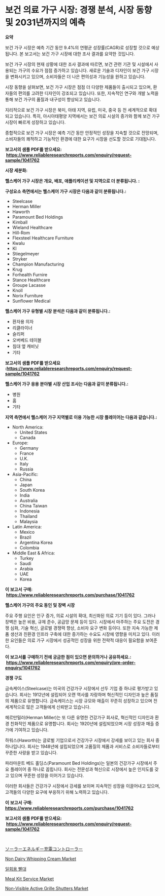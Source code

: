 <p><h1>보건 의료 가구 시장: 경쟁 분석, 시장 동향 및 2031년까지의 예측</h1></p><p><strong>요약</strong></p>
<p><p>보건 가구 시장은 예측 기간 동안 9.4%의 연평균 성장률(CAGR)로 성장할 것으로 예상됩니다. 본 보고서는 보건 가구 시장에 대한 조사 결과를 요약한 것입니다.</p><p>보건 가구 시장의 현재 상황에 대한 조사 결과에 따르면, 보건 관련 기관 및 시설에서 사용되는 가구의 수요가 점점 증가하고 있습니다. 새로운 기술과 디자인이 보건 가구 시장을 변화시키고 있으며, 소비자들은 더 나은 편의성과 기능성을 원하고 있습니다.</p><p>시장 동향을 살펴보면, 보건 가구 시장은 점점 더 다양한 제품들이 출시되고 있으며, 환자들의 편의를 고려한 디자인이 강조되고 있습니다. 또한, 지속적인 연구와 개발 노력을 통해 보건 가구의 품질과 내구성이 향상되고 있습니다.</p><p>지리적으로 보건 가구 시장은 북미, 아태 지역, 유럽, 미국, 중국 등 전 세계적으로 확대되고 있습니다. 특히, 아시아태평양 지역에서는 보건 의료 시설의 증가와 함께 보건 가구 시장이 빠르게 성장하고 있습니다.</p><p>종합적으로 보건 가구 시장은 예측 기간 동안 안정적인 성장을 지속할 것으로 전망되며, 소비자들의 쾌적하고 기능적인 환경에 대한 요구가 시장을 선도할 것으로 기대됩니다.</p></p>
<p><strong>보고서의 샘플 PDF를 받으세요: &nbsp;<a href="https://www.reliableresearchreports.com/enquiry/request-sample/1041762">https://www.reliableresearchreports.com/enquiry/request-sample/1041762</a></strong></p>
<p><strong>시장 세분화:</strong></p>
<p><strong> 헬스케어 가구 시장은 개요, 배포, 애플리케이션 및 지역으로 더 분류됩니다. :</strong></p>
<p><strong>구성요소 측면에서는 헬스케어 가구 시장은 다음과 같이 분류됩니다.:</strong></p>
<p><ul><li>Steelcase</li><li>Herman Miller</li><li>Haworth</li><li>Paramount Bed Holdings</li><li>Kimball</li><li>Wieland Healthcare</li><li>Hill-Rom</li><li>Flexsteel Healthcare Furniture</li><li>Kwalu</li><li>KI</li><li>Stiegelmeyer</li><li>Stryker</li><li>Champion Manufacturing</li><li>Krug</li><li>Forhealth Furnire</li><li>Stance Healthcare</li><li>Groupe Lacasse</li><li>Knoll</li><li>Norix Furniture</li><li>Sunflower Medical</li></ul></p>
<p><strong> 헬스케어 가구 유형별 시장 분석은 다음과 같이 분류됩니다.:</strong></p>
<p><ul><li>환자용 의자</li><li>리클라이너</li><li>슬리퍼</li><li>오버베드 테이블</li><li>침대 옆 캐비닛</li><li>기타</li></ul></p>
<p><strong>보고서의 샘플 PDF를 받으세요 :<a href="https://www.reliableresearchreports.com/enquiry/request-sample/1041762">https://www.reliableresearchreports.com/enquiry/request-sample/1041762</a></strong></p>
<p><strong> 헬스케어 가구 응용 분야별 시장 산업 조사는 다음과 같이 분류됩니다.:</strong></p>
<p><ul><li>병원</li><li>홈</li><li>기타</li></ul></p>
<p><strong>지역 측면에서 헬스케어 가구 지역별로 이용 가능한 시장 플레이어는 다음과 같습니다.:</strong></p>
<p><ul>
    <li>
        North America:
        <ul>
            <li>United States</li>
            <li>Canada</li>
        </ul>
    </li>
    <li>
        Europe:
        <ul>
            <li>Germany</li>
            <li>France</li>
            <li>U.K.</li>
            <li>Italy</li>
            <li>Russia</li>
        </ul>
    </li>
    <li>
        Asia-Pacific:
        <ul>
            <li>China</li>
            <li>Japan</li>
            <li>South Korea</li>
            <li>India</li>
            <li>Australia</li>
            <li>China Taiwan</li>
            <li>Indonesia</li>
            <li>Thailand</li>
            <li>Malaysia</li>
        </ul>
    </li>
    <li>
        Latin America:
        <ul>
            <li>Mexico</li>
            <li>Brazil</li>
            <li>Argentina Korea</li>
            <li>Colombia</li>
        </ul>
    </li>
    <li>
        Middle East & Africa:
        <ul>
            <li>Turkey</li>
            <li>Saudi</li>
            <li>Arabia</li>
            <li>UAE</li>
            <li>Korea</li>
        </ul>
    </li>
    </ul></p>
<p><strong>이 보고서 구매: &nbsp;<a href="https://www.reliableresearchreports.com/purchase/1041762">https://www.reliableresearchreports.com/purchase/1041762</a></strong></p>
<p><strong>헬스케어 가구의 주요 동인 및 장벽 시장</strong></p>
<p><p>주요 주행 요인은 인구 증가, 의료 시설의 확대, 최신화된 의료 기기 등이 있다. 그러나 장벽은 높은 비용, 규제 준수, 공급망 문제 등이 있다. 시장에서 마주하는 주요 도전은 경쟁 심화, 기술 혁신, 글로벌 경쟁력 향상, 소비자 요구 변화 등이다. 또한 지속 가능한 제품 생산과 친환경 인프라 구축에 대한 증가하는 수요도 시장에 영향을 미치고 있다. 이러한 요인들은 의료 가구 시장에서 성공적인 성장을 위한 전략적 대응이 필요함을 보여준다.</p></p>
<p><strong>이 보고서를 구매하기 전에 궁금한 점이 있으면 문의하거나 공유하세요.: &nbsp;<a href="https://www.reliableresearchreports.com/enquiry/pre-order-enquiry/1041762">https://www.reliableresearchreports.com/enquiry/pre-order-enquiry/1041762</a></strong></p>
<p><strong>경쟁 구도</strong></p>
<p><p>금속케이스(Steelcase)는 미국의 건강가구 시장에서 선두 기업 중 하나로 평가받고 있습니다. 회사는 1912년에 설립되어 오랜 역사를 자랑하며 혁신적인 디자인과 높은 품질의 제품으로 유명합니다. 금속케이스는 시장 규모와 매출이 꾸준히 성장하고 있으며 전 세계적으로 많은 고객들에게 신뢰받고 있습니다.</p><p>헤르만밀러(Herman Miller)는 또 다른 유명한 건강가구 회사로, 혁신적인 디자인과 환경 친화적인 제품으로 유명합니다. 회사는 1920년에 설립되었으며 시장 성장과 매출 증가에 기여하고 있습니다.</p><p>하워스(Haworth)는 글로벌 기업으로서 건강가구 시장에서 강세를 보이고 있는 회사 중 하나입니다. 회사는 1948년에 설립되었으며 고품질의 제품과 서비스로 소비자들로부터 꾸준한 사랑을 받고 있습니다.</p><p>파라마운트 베드 홀딩스(Paramount Bed Holdings)는 일본의 건강가구 시장에서 주요 플레이어 중 하나로 꼽힙니다. 회사는 전문성과 혁신으로 시장에서 높은 인지도를 갖고 있으며 꾸준한 성장을 이어가고 있습니다.</p><p>이러한 회사들은 건강가구 시장에서 강세를 보이며 지속적인 성장을 이끌어내고 있으며, 고객들의 다양한 요구에 부응하기 위해 노력하고 있습니다.</p></p>
<p><strong>이 보고서 구매: &nbsp; <a href="https://www.reliableresearchreports.com/purchase/1041762">https://www.reliableresearchreports.com/purchase/1041762</a></strong></p>
<p><strong>보고서의 샘플 PDF를 받으세요: &nbsp;<a href="https://www.reliableresearchreports.com/enquiry/request-sample/1041762">https://www.reliableresearchreports.com/enquiry/request-sample/1041762</a></strong><strong></strong></p>
<p>&nbsp;</p>
<p><p><a href="https://github.com/moulafa/Market-Research-Report-List-1/blob/main/987368817217.md">ソーラーエネルギー充電コントローラー</a></p><p><a href="https://github.com/rahu1506/Market-Research-Report-List-3/blob/main/non-dairy-whipping-cream-market.md">Non Dairy Whipping Cream Market</a></p><p><a href="https://github.com/mpodehpw07370073/Market-Research-Report-List-1/blob/main/360392615945.md">일회용 빨대</a></p><p><a href="https://github.com/juniordelafrance/Market-Research-Report-List-2/blob/main/meal-kit-service-market.md">Meal Kit Service Market</a></p><p><a href="https://issuu.com/reportprime-2/docs/non-visible-active-grille-shutters-market-size-203">Non-Visible Active Grille Shutters Market</a></p></p>